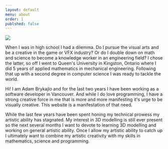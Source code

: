 ```yaml
---
layout: default
menu: about
order: 1
publshed: false
---
```


<!-- {% for post in site.posts %}
<div class="card">
  <div class="card-header">
    <div class="card-subtitle h-100">
      <h3 class="text-center">{{ post.date | date: "%b %d" }}</h3>
      <h3 class="text-center">{{ post.date | date: "%Y" }}</h3>
    </div>
    <div class="card-title h-100 align-middle">
      <h3>{{ post.title }}</h3>
    </div>  
  </div>
  <div class="card-body">
    <div class="card-text">
      {{ post.content | strip_html | truncate: 400 }}
    </div>
    <a href="{{ site.url }}{{ post.url }}" class="card-link btn btn-primary">Read More</a>
  </div>
  {% if post.tags.size > 0 %}  
  <div class="card-footer">
    tags: {{ post.tags | join: ' | ' }}
  </div>
  {% endif %}
</div>
{% endfor %} -->

<div class="row">
  <div class="col-12 col-lg-5 order-1 order-lg-2 d-flex">
    <img class="headshot rounded-circle mr-auto ml-auto" src="{{site.url}}/images/headshot.jpg"/>
  </div>
  <div class="col-12 col-lg-7 order-2 order-lg-1">
    <p>
    When I was in high school I had a dilemma. Do I pursue the visual arts and be a creative in the game or VFX industry? Or do I double down on math and science to become a knowledge worker in an engineering field? I chose the latter, so off I went to Queen's University in Kingston, Ontario where I did 5 years of applied mathematics in mechanical engineering. Following that up with a second degree in computer science I was ready to tackle the world.
    </p>
    <p>
    Hi! I am Adam Brykajlo and for the last two years I have been working as a software developer in Vancouver. And while I do love programming, I have a strong creative force in me that is more and more manifesting it's urge to be visually creative. This website is a manifestation of that need.
    </p>
    <p>
    While the last few years have been spent honing my technical prowess my artistic ability has stagnated. My interest in 3D modelling is still ever present so the next several months I want to devote to learning 3D modelling and working on general artistic ability. Once I allow my artistic ability to catch up I ultimately want to combine my artistic creativity with my skills in mathematics, science and programming.
    </p>
  </div>
</div>